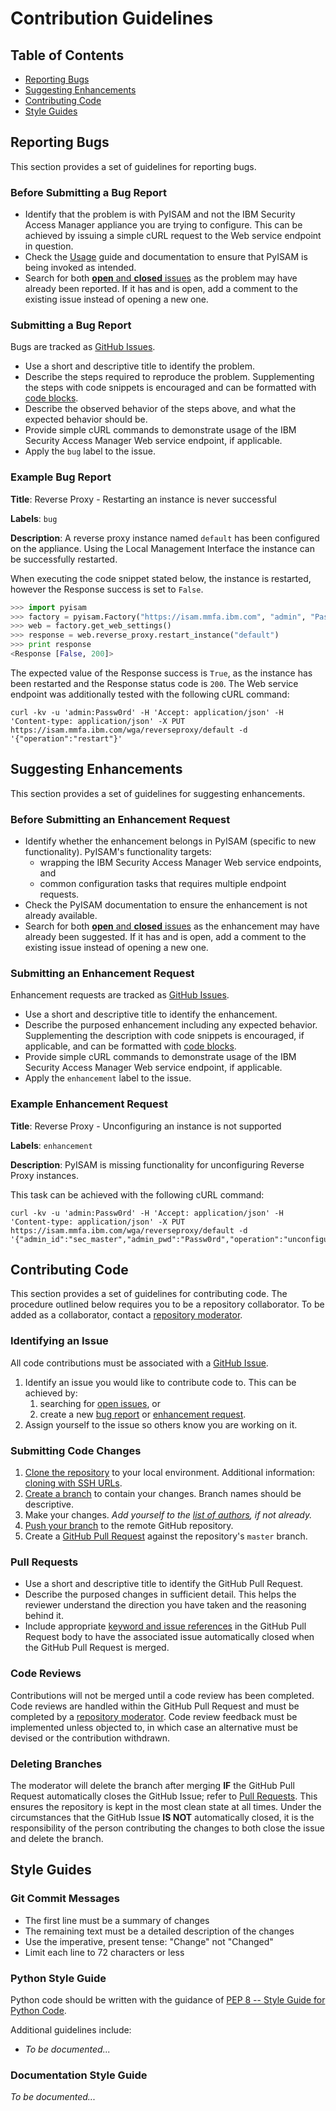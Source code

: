 # Contribution Guidelines

## Table of Contents

- [Reporting Bugs](#reporting-bugs)
- [Suggesting Enhancements](#suggesting-enhancements)
- [Contributing Code](#contributing-code)
- [Style Guides](#style-guides)

## Reporting Bugs

This section provides a set of guidelines for reporting bugs.

### Before Submitting a Bug Report

- Identify that the problem is with PyISAM and not the IBM Security Access Manager appliance you are trying to configure. This can be achieved by issuing a simple cURL request to the Web service endpoint in question.
- Check the [Usage](README.md#usage) guide and documentation to ensure that PyISAM is being invoked as intended.
- Search for both [**open** and **closed** issues](https://github.ibm.com/benmarti/pyisam/issues?utf8=%E2%9C%93&q=is%3Aissue) as the problem may have already been reported. If it has and is open, add a comment to the existing issue instead of opening a new one.

### Submitting a Bug Report

Bugs are tracked as [GitHub Issues](https://guides.github.com/features/issues).

- Use a short and descriptive title to identify the problem.
- Describe the steps required to reproduce the problem. Supplementing the steps with code snippets is encouraged and can be formatted with [code blocks](https://help.github.com/articles/creating-and-highlighting-code-blocks).
- Describe the observed behavior of the steps above, and what the expected behavior should be.
- Provide simple cURL commands to demonstrate usage of the IBM Security Access Manager Web service endpoint, if applicable.
- Apply the `bug` label to the issue.

### Example Bug Report

**Title**: Reverse Proxy - Restarting an instance is never successful

**Labels**: `bug`

**Description**: A reverse proxy instance named `default` has been configured on the appliance. Using the Local Management Interface the instance can be successfully restarted.

When executing the code snippet stated below, the instance is restarted, however the Response success is set to `False`.
```python
>>> import pyisam
>>> factory = pyisam.Factory("https://isam.mmfa.ibm.com", "admin", "Passw0rd")
>>> web = factory.get_web_settings()
>>> response = web.reverse_proxy.restart_instance("default")
>>> print response
<Response [False, 200]>
```
The expected value of the Response success is `True`, as the instance has been restarted and the Response status code is `200`. The Web service endpoint was additionally tested with the following cURL command:
```shell
curl -kv -u 'admin:Passw0rd' -H 'Accept: application/json' -H 'Content-type: application/json' -X PUT https://isam.mmfa.ibm.com/wga/reverseproxy/default -d '{"operation":"restart"}'
```

## Suggesting Enhancements

This section provides a set of guidelines for suggesting enhancements.

### Before Submitting an Enhancement Request

- Identify whether the enhancement belongs in PyISAM (specific to new functionality). PyISAM's functionality targets:
    - wrapping the IBM Security Access Manager Web service endpoints, and
    - common configuration tasks that requires multiple endpoint requests.
- Check the PyISAM documentation to ensure the enhancement is not already available.
- Search for both [**open** and **closed** issues](https://github.ibm.com/benmarti/pyisam/issues?utf8=%E2%9C%93&q=is%3Aissue) as the enhancement may have already been suggested. If it has and is open, add a comment to the existing issue instead of opening a new one.

### Submitting an Enhancement Request

Enhancement requests are tracked as [GitHub Issues](https://guides.github.com/features/issues).

- Use a short and descriptive title to identify the enhancement.
- Describe the purposed enhancement including any expected behavior. Supplementing the description with code snippets is encouraged, if applicable, and can be formatted with [code blocks](https://help.github.com/articles/creating-and-highlighting-code-blocks).
- Provide simple cURL commands to demonstrate usage of the IBM Security Access Manager Web service endpoint, if applicable.
- Apply the `enhancement` label to the issue.

### Example Enhancement Request

**Title**: Reverse Proxy - Unconfiguring an instance is not supported

**Labels**: `enhancement`

**Description**: PyISAM is missing functionality for unconfiguring Reverse Proxy instances.

This task can be achieved with the following cURL command:
```shell
curl -kv -u 'admin:Passw0rd' -H 'Accept: application/json' -H 'Content-type: application/json' -X PUT https://isam.mmfa.ibm.com/wga/reverseproxy/default -d '{"admin_id":"sec_master","admin_pwd":"Passw0rd","operation":"unconfigure"}'
```

## Contributing Code

This section provides a set of guidelines for contributing code. The procedure outlined below requires you to be a repository collaborator. To be added as a collaborator, contact a [repository moderator](AUTHORS.md).

### Identifying an Issue

All code contributions must be associated with a [GitHub Issue](https://guides.github.com/features/issues).

1. Identify an issue you would like to contribute code to. This can be achieved by:
    1. searching for [open issues](https://github.ibm.com/benmarti/pyisam/issues), or
    2. create a new [bug report](#reporting-bugs) or [enhancement request](#suggesting-enhancements).
2. Assign yourself to the issue so others know you are working on it.

### Submitting Code Changes

1. [Clone the repository](https://help.github.com/articles/cloning-a-repository) to your local environment. Additional information: [cloning with SSH URLs](https://help.github.com/articles/which-remote-url-should-i-use/#cloning-with-ssh-urls).
2. [Create a branch](https://guides.github.com/introduction/flow) to contain your changes. Branch names should be descriptive.
3. Make your changes. *Add yourself to the [list of authors](AUTHORS.md), if not already.*
4. [Push your branch](https://help.github.com/articles/pushing-to-a-remote) to the remote GitHub repository.
5. Create a [GitHub Pull Request](https://help.github.com/articles/creating-a-pull-request) against the repository's `master` branch.

### Pull Requests

- Use a short and descriptive title to identify the GitHub Pull Request.
- Describe the purposed changes in sufficient detail. This helps the reviewer understand the direction you have taken and the reasoning behind it.
- Include appropriate [keyword and issue references](https://help.github.com/articles/closing-issues-via-commit-messages) in the GitHub Pull Request body to have the associated issue automatically closed when the GitHub Pull Request is merged.

### Code Reviews

Contributions will not be merged until a code review has been completed. Code reviews are handled within the GitHub Pull Request and must be completed by a [repository moderator](AUTHORS.md). Code review feedback must be implemented unless objected to, in which case an alternative must be devised or the contribution withdrawn.

### Deleting Branches

The moderator will delete the branch after merging **IF** the GitHub Pull Request automatically closes the GitHub Issue; refer to [Pull Requests](#pull-requests). This ensures the repository is kept in the most clean state at all times. Under the circumstances that the GitHub Issue **IS NOT** automatically closed, it is the responsibility of the person contributing the changes to both close the issue and delete the branch.

## Style Guides

### Git Commit Messages

- The first line must be a summary of changes
- The remaining text must be a detailed description of the changes
- Use the imperative, present tense: "Change" not "Changed"
- Limit each line to 72 characters or less

### Python Style Guide

Python code should be written with the guidance of [PEP 8 -- Style Guide for Python Code](https://www.python.org/dev/peps/pep-0008).

Additional guidelines include:
- *To be documented...*

### Documentation Style Guide

*To be documented...*

